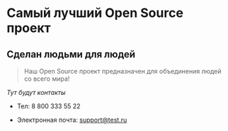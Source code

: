 # Самый лучший Open Source проект

## Сделан людьми для людей

> Наш Open Source проект предназначен для объединения людей со всего мира!

_Тут будут контакты_

- Тел: 8 800 333 55 22

- Электронная почта: support@test.ru
 
